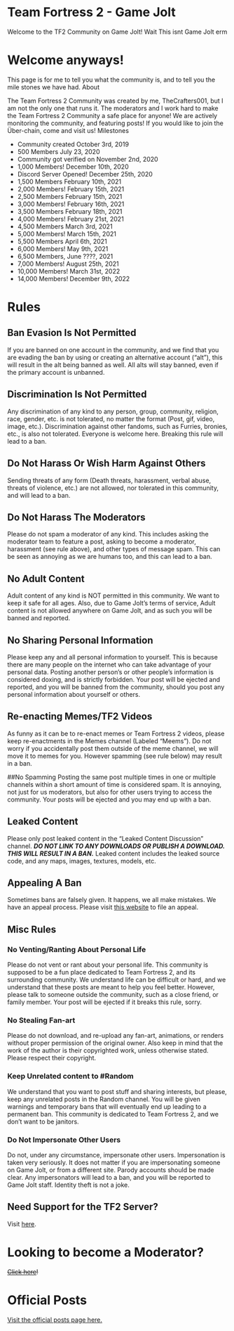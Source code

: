 # Team Fortress 2 - Game Jolt

Welcome to the TF2 Community on Game Jolt! Wait This isnt Game Jolt erm

# Welcome anyways!

This page is for me to tell you what the community is, and to tell you the mile stones we have had.
About

The Team Fortress 2 Community was created by me, TheCrafters001, but I am not the only one that runs it. The moderators and I work hard to make the Team Fortress 2 Community a safe place for anyone! We are actively monitoring the community, and featuring posts! If you would like to join the Über-chain, come and visit us!
Milestones

* Community created October 3rd, 2019
* 500 Members July 23, 2020
* Community got verified on November 2nd, 2020
* 1,000 Members! December 10th, 2020
* Discord Server Opened! December 25th, 2020
* 1,500 Members February 10th, 2021
* 2,000 Members! February 15th, 2021
* 2,500 Members February 15th, 2021
* 3,000 Members! February 16th, 2021
* 3,500 Members February 18th, 2021
* 4,000 Members! February 21st, 2021
* 4,500 Members March 3rd, 2021
* 5,000 Members! March 15th, 2021
* 5,500 Members April 6th, 2021
* 6,000 Members! May 9th, 2021
* 6,500 Members, June ????, 2021
* 7,000 Members! August 25th, 2021
* 10,000 Members! March 31st, 2022
* 14,000 Members! December 9th, 2022

# Rules

## Ban Evasion Is Not Permitted
If you are banned on one account in the community, and we find that you are evading the ban by using or creating an alternative account (“alt”), this will result in the alt being banned as well. All alts will stay banned, even if the primary account is unbanned.

## Discrimination Is Not Permitted
Any discrimination of any kind to any person, group, community, religion, race, gender, etc. is not tolerated, no matter the format (Post, gif, video, image, etc.). Discrimination against other fandoms, such as Furries, bronies, etc., is also not tolerated. Everyone is welcome here. Breaking this rule will lead to a ban.

## Do Not Harass Or Wish Harm Against Others
Sending threats of any form (Death threats, harassment, verbal abuse, threats of violence, etc.) are not allowed, nor tolerated in this community, and will lead to a ban.

## Do Not Harass The Moderators
Please do not spam a moderator of any kind. This includes asking the moderator team to feature a post, asking to become a moderator, harassment (see rule above), and other types of message spam. This can be seen as annoying as we are humans too, and this can lead to a ban.

## No Adult Content
Adult content of any kind is NOT permitted in this community. We want to keep it safe for all ages. Also, due to Game Jolt’s terms of service, Adult content is not allowed anywhere on Game Jolt, and as such you will be banned and reported.

## No Sharing Personal Information
Please keep any and all personal information to yourself. This is because there are many people on the internet who can take advantage of your personal data. Posting another person’s or other people’s information is considered doxing, and is strictly forbidden. Your post will be ejected and reported, and you will be banned from the community, should you post any personal information about yourself or others.

## Re-enacting Memes/TF2 Videos
As funny as it can be to re-enact memes or Team Fortress 2 videos, please keep re-enactments in the Memes channel (Labeled “Meems”). Do not worry if you accidentally post them outside of the meme channel, we will move it to memes for you. However spamming (see rule below) may result in a ban.

##No Spamming
Posting the same post multiple times in one or multiple channels within a short amount of time is considered spam. It is annoying, not just for us moderators, but also for other users trying to access the community. Your posts will be ejected and you may end up with a ban.

## Leaked Content
Please only post leaked content in the “Leaked Content Discussion” channel. ***DO NOT LINK TO ANY DOWNLOADS OR PUBLISH A DOWNLOAD. THIS WILL RESULT IN A BAN.*** Leaked content includes the leaked source code, and any maps, images, textures, models, etc.

## Appealing A Ban
Sometimes bans are falsely given. It happens, we all make mistakes. We have an appeal process. Please visit [this website](https://docs.google.com/forms/d/e/1FAIpQLSf5V_-EfJV8zkekOftAXHzVnCUZN28IHxplIRcuCfSEeReTUw/viewform?usp=sf_link) to file an appeal.

## Misc Rules

### No Venting/Ranting About Personal Life
Please do not vent or rant about your personal life. This community is supposed to be a fun place dedicated to Team Fortress 2, and its surrounding community. We understand life can be difficult or hard, and we understand that these posts are meant to help you feel better. However, please talk to someone outside the community, such as a close friend, or family member. Your post will be ejected if it breaks this rule, sorry.

### No Stealing Fan-art
Please do not download, and re-upload any fan-art, animations, or renders without proper permission of the original owner. Also keep in mind that the work of the author is their copyrighted work, unless otherwise stated. Please respect their copyright.

### Keep Unrelated content to #Random
We understand that you want to post stuff and sharing interests, but please, keep any unrelated posts in the Random channel. You will be given warnings and temporary bans that will eventually end up leading to a permanent ban. This community is dedicated to Team Fortress 2, and we don’t want to be janitors.

### Do Not Impersonate Other Users
Do not, under any circumstance, impersonate other users. Impersonation is taken very seriously. It does not matter if you are impersonating someone on Game Jolt, or from a different site. Parody accounts should be made clear. Any impersonators will lead to a ban, and you will be reported to Game Jolt staff. Identity theft is not a joke.

## Need Support for the TF2 Server?
Visit [here](https://tf2-gj-server.tawk.help/).

# Looking to become a Moderator?
~~[Click here](https://docs.google.com/forms/d/e/1FAIpQLScPn_TM7w20mbpcU0_e0NnQF9IMU60i-MSBfCSZ6-B6K-QaSw/viewform?usp=sf_link)!~~

# Official Posts
[Visit the official posts page here.](/tf2-gj/official-posts/)
